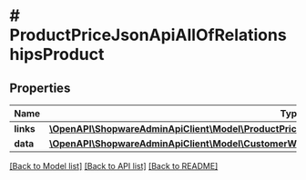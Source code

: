 # # ProductPriceJsonApiAllOfRelationshipsProduct

## Properties

Name | Type | Description | Notes
------------ | ------------- | ------------- | -------------
**links** | [**\OpenAPI\ShopwareAdminApiClient\Model\ProductPriceJsonApiAllOfRelationshipsProductLinks**](ProductPriceJsonApiAllOfRelationshipsProductLinks.md) |  | [optional]
**data** | [**\OpenAPI\ShopwareAdminApiClient\Model\CustomerWishlistProductJsonApiAllOfRelationshipsProductData**](CustomerWishlistProductJsonApiAllOfRelationshipsProductData.md) |  | [optional]

[[Back to Model list]](../../README.md#models) [[Back to API list]](../../README.md#endpoints) [[Back to README]](../../README.md)
